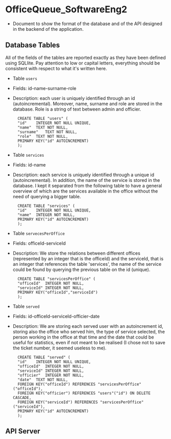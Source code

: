 # OfficeQueue_SoftwareEng2
- Document to show the format of the database and of the API designed in the backend of the application.
## Database Tables
All of the fields of the tables are reported exactly as they have been defined using SQLlite. Pay attention to low or capital letters, everything should be consistent with respect to what it's written here.
- Table `users` 
- Fields: id-name-surname-role
- Description: each user is uniquely identified through an id (autoincremental). Moreover, name, surname and role are stored in the database. Role is a string of text between admin and officier.
  ```
    CREATE TABLE "users" (
	"id"	INTEGER NOT NULL UNIQUE,
	"name"	TEXT NOT NULL,
	"surname"	TEXT NOT NULL,
	"role"	TEXT NOT NULL,
	PRIMARY KEY("id" AUTOINCREMENT)
    );
  ```
- Table `services` 
- Fields: id-name
- Description: each service is uniquely identified through a unique id (autoincremental). In addition, the name of the service is stored in the database. I kept it separated from the following table to have a general overview of which are the services available in the office without the need of querying a bigger table.
  ```
    CREATE TABLE "services" (
	"id"	INTEGER NOT NULL UNIQUE,
	"name"	INTEGER NOT NULL,
	PRIMARY KEY("id" AUTOINCREMENT)
    );
  ```

- Table `servecesPerOffice`
- Fields: officeId-serviceId
- Description: We store the relations between different offices (represented by an integer that is the officeId) and the serviceId, that is an integer that references the table 'services', the name of the service could be found by querying the previous table on the id (unique). 
  ```
    CREATE TABLE "servicesPerOffice" (
	"officeId"	INTEGER NOT NULL,
	"serviceId"	INTEGER NOT NULL,
	PRIMARY KEY("officeId","serviceId")
    );
  ```
- Table `served` 
- Fields: id-officeId-serviceId-officier-date
- Description: We are storing each served user with an autoincrement id, storing also the office who served him, the type of service selected, the person working in the office at that time and the date that could be useful for statistics, even if not meant to be realised (I chose not to save the ticket number, it seemed useless to me).
  ```
    CREATE TABLE "served" (
	"id"	INTEGER NOT NULL UNIQUE,
	"officeId"	INTEGER NOT NULL,
	"serviceId"	INTEGER NOT NULL,
	"officier"	INTEGER NOT NULL,
	"date"	TEXT NOT NULL,
	FOREIGN KEY("officeId") REFERENCES "servicesPerOffice"("officeId"),
	FOREIGN KEY("officier") REFERENCES "users"("id") ON DELETE CASCADE,
	FOREIGN KEY("serviceId") REFERENCES "servicesPerOffice"("serviceId"),
	PRIMARY KEY("id" AUTOINCREMENT)
    );
  ```

## API Server